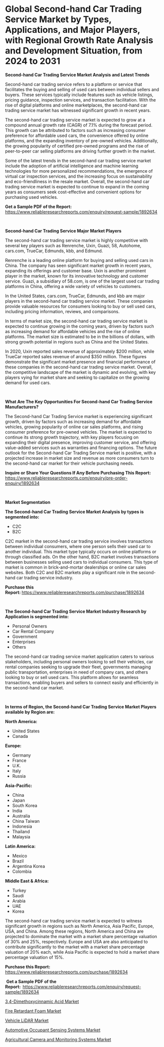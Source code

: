 <p><h1>Global Second-hand Car Trading Service Market by Types, Applications, and Major Players, with Regional Growth Rate Analysis and Development Situation, from 2024 to 2031</h1></p><p><strong>Second-hand Car Trading Service Market Analysis and Latest Trends</strong></p>
<p><p>Second-hand car trading service refers to a platform or service that facilitates the buying and selling of used cars between individual sellers and buyers. These services typically include features such as vehicle listings, pricing guidance, inspection services, and transaction facilitation. With the rise of digital platforms and online marketplaces, the second-hand car trading service market has witnessed significant growth in recent years.</p><p>The second-hand car trading service market is expected to grow at a compound annual growth rate (CAGR) of 7.1% during the forecast period. This growth can be attributed to factors such as increasing consumer preference for affordable used cars, the convenience offered by online platforms, and the expanding inventory of pre-owned vehicles. Additionally, the growing popularity of certified pre-owned programs and the rise of peer-to-peer car selling platforms are driving further growth in the market.</p><p>Some of the latest trends in the second-hand car trading service market include the adoption of artificial intelligence and machine learning technologies for more personalized recommendations, the emergence of virtual car inspection services, and the increasing focus on sustainability and eco-friendliness in the resale market. Overall, the second-hand car trading service market is expected to continue to expand in the coming years as consumers seek cost-effective and convenient options for purchasing used vehicles.</p></p>
<p><strong>Get a Sample PDF of the Report:&nbsp;</strong> <a href="https://www.reliableresearchreports.com/enquiry/request-sample/1892634">https://www.reliableresearchreports.com/enquiry/request-sample/1892634</a></p>
<p>&nbsp;</p>
<p><strong>Second-hand Car Trading Service Major Market Players</strong></p>
<p><p>The second-hand car trading service market is highly competitive with several key players such as Renrenche, Uxin, Guazi, 58, Autohome, cars.com, TrueCar, Edmunds, kbb, and Edmund. </p><p>Renrenche is a leading online platform for buying and selling used cars in China. The company has seen significant market growth in recent years, expanding its offerings and customer base. Uxin is another prominent player in the market, known for its innovative technology and customer service. Guazi, a subsidiary of 58.com, is one of the largest used car trading platforms in China, offering a wide variety of vehicles to customers.</p><p>In the United States, cars.com, TrueCar, Edmunds, and kbb are major players in the second-hand car trading service market. These companies provide valuable resources for consumers looking to buy or sell used cars, including pricing information, reviews, and comparisons. </p><p>In terms of market size, the second-hand car trading service market is expected to continue growing in the coming years, driven by factors such as increasing demand for affordable vehicles and the rise of online platforms. The market size is estimated to be in the billions of dollars, with strong growth potential in regions such as China and the United States.</p><p>In 2020, Uxin reported sales revenue of approximately $200 million, while TrueCar reported sales revenue of around $350 million. These figures demonstrate the significant market presence and financial performance of these companies in the second-hand car trading service market. Overall, the competitive landscape of the market is dynamic and evolving, with key players vying for market share and seeking to capitalize on the growing demand for used cars.</p></p>
<p>&nbsp;</p>
<p><strong>What Are The Key Opportunities For Second-hand Car Trading Service Manufacturers?</strong></p>
<p><p>The Second-hand Car Trading Service market is experiencing significant growth, driven by factors such as increasing demand for affordable vehicles, growing popularity of online car sales platforms, and rising consumer preference for pre-owned vehicles. The market is expected to continue its strong growth trajectory, with key players focusing on expanding their digital presence, improving customer service, and offering value-added services such as warranties and financing options. The future outlook for the Second-hand Car Trading Service market is positive, with a projected increase in market size and revenue as more consumers turn to the second-hand car market for their vehicle purchasing needs.</p></p>
<p><strong>Inquire or Share Your Questions If Any Before Purchasing This Report:</strong> <a href="https://www.reliableresearchreports.com/enquiry/pre-order-enquiry/1892634">https://www.reliableresearchreports.com/enquiry/pre-order-enquiry/1892634</a></p>
<p>&nbsp;</p>
<p><strong>Market Segmentation</strong></p>
<p><strong>The Second-hand Car Trading Service Market Analysis by types is segmented into:</strong></p>
<p><ul><li>C2C</li><li>B2C</li></ul></p>
<p><p>C2C market in the second-hand car trading service involves transactions between individual consumers, where one person sells their used car to another individual. This market type typically occurs on online platforms or through classified ads. On the other hand, B2C market involves transactions between businesses selling used cars to individual consumers. This type of market is common in brick-and-mortar dealerships or online car sales websites. Both C2C and B2C markets play a significant role in the second-hand car trading service industry.</p></p>
<p><strong>Purchase this Report:&nbsp;</strong><a href="https://www.reliableresearchreports.com/purchase/1892634">https://www.reliableresearchreports.com/purchase/1892634</a></p>
<p>&nbsp;</p>
<p><strong>The Second-hand Car Trading Service Market Industry Research by Application is segmented into:</strong></p>
<p><ul><li>Personal Owners</li><li>Car Rental Company</li><li>Government</li><li>Enterprises</li><li>Others</li></ul></p>
<p><p>The second-hand car trading service market application caters to various stakeholders, including personal owners looking to sell their vehicles, car rental companies seeking to upgrade their fleet, governments managing public transportation, enterprises in need of company cars, and others looking to buy or sell used cars. This platform allows for seamless transactions, enabling buyers and sellers to connect easily and efficiently in the second-hand car market.</p></p>
<p>&nbsp;</p>
<p><strong>In terms of Region, the Second-hand Car Trading Service Market Players available by Region are:</strong></p>
<p>
    <p> <strong> North America: </strong>
        <ul>
            <li>United States</li>
            <li>Canada</li>
        </ul>
        </p> 
    <p> <strong> Europe: </strong>
        <ul>
            <li>Germany</li>
            <li>France</li>
            <li>U.K.</li>
            <li>Italy</li>
            <li>Russia</li>
        </ul>
        </p> 
    <p> <strong> Asia-Pacific: </strong>
        <ul>
            <li>China</li>
            <li>Japan</li>
            <li>South Korea</li>
            <li>India</li>
            <li>Australia</li>
            <li>China Taiwan</li>
            <li>Indonesia</li>
            <li>Thailand</li>
            <li>Malaysia</li>
        </ul>
        </p> 
    <p> <strong> Latin America: </strong>
        <ul>
            <li>Mexico</li>
            <li>Brazil</li>
            <li>Argentina Korea</li>
            <li>Colombia</li>
        </ul>
        </p> 
    <p> <strong> Middle East & Africa: </strong>
        <ul>
            <li>Turkey</li>
            <li>Saudi</li>
            <li>Arabia</li>
            <li>UAE</li>
            <li>Korea</li>
        </ul>
    </p>
    </p>
<p><p>The second-hand car trading service market is expected to witness significant growth in regions such as North America, Asia Pacific, Europe, USA, and China. Among these regions, North America and China are projected to dominate the market with a market share percentage valuation of 30% and 25%, respectively. Europe and USA are also anticipated to contribute significantly to the market with a market share percentage valuation of 20% each, while Asia Pacific is expected to hold a market share percentage valuation of 15%.</p></p>
<p><strong>Purchase this Report: </strong><a href="https://www.reliableresearchreports.com/purchase/1892634">https://www.reliableresearchreports.com/purchase/1892634</a></p>
<p>&nbsp;<strong>Get a Sample PDF of the Report:&nbsp;&nbsp;</strong><a href="https://www.reliableresearchreports.com/enquiry/request-sample/1892634">https://www.reliableresearchreports.com/enquiry/request-sample/1892634</a></p>
<p><strong></strong></p>
<p><p><a href="https://angry-finch-aaf.notion.site/3-4-Dimethoxycinnamic-Acid-Market-Size-and-Growth-Market-Segmentation-Regional-and-Country-Breakdo-c55e5e7f070f48758e762c651d0d046e">3,4-Dimethoxycinnamic Acid Market</a></p><p><a href="https://view.publitas.com/reportprime-1/fire-retardant-foam-market-size-reflecting-a-forecast-till-2031-market-by-type-by-application-and-by-geography/">Fire Retardant Foam Market</a></p><p><a href="https://view.publitas.com/reportprime-1/vehicle-lidar-market-size-growth-and-forecast-from-2024-2031/">Vehicle LiDAR Market</a></p><p><a href="https://circular-yam-9b9.notion.site/Automotive-Occupant-Sensing-Systems-Market-Size-Furnishes-Valuable-Information-Encompassing-Market-S-46b241adac564dc9a2dd74da7141e150">Automotive Occupant Sensing Systems Market</a></p><p><a href="https://metal-farmhouse-e95.notion.site/Global-Agricultural-Camera-and-Monitoring-Systems-Market-by-Types-Applications-and-Major-Players--678c0aa690e244328b484f99f8f17e65">Agricultural Camera and Monitoring Systems Market</a></p></p>